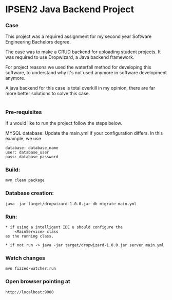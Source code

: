 IPSEN2 Java Backend Project
=============================

### Case 
This project was a required assignment for my second year Software Engineering Bachelors degree.

The case was to make a CRUD backend for uploading student projects. It was required to use Dropwizard, a Java backend framework.

For project reasons we used the waterfall method for developing this software, to understand why it's not used anymore in software development anymore.

A java backend for this case is total overkill in my opinion, there are far more better solutions to solve this case.  
#


### Pre-requisites 
If u would like to run the project follow the steps below.

MYSQL database: Update the main.yml if your configuration differs. In this example, we use

	database: database_name
	user: database_user
	pass: database_password

### Build:

	mvn clean package
	

### Database creation:

	java -jar target/dropwizard-1.0.0.jar db migrate main.yml
	
	
### Run:
    
    * if using a intelligent IDE u should configure the 
        <MainService> class 
    as the running class.
    
	* if not run -> java -jar target/dropwizard-1.0.0.jar server main.yml
	
### Watch changes
    
    mvn fizzed-watcher:run
	
	
### Open browser pointing at

	http://localhost:9000

